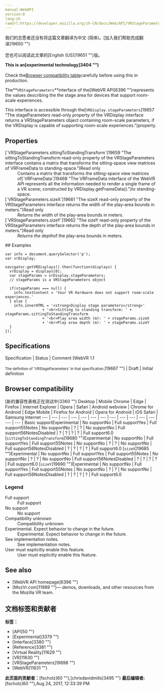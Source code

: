 ```yaml
---
manual:WebAPI
version:0
lang:zh
rawUrl:https://developer.mozilla.org/zh-CN/docs/Web/API/VRStageParameters
---
```




<bdi>我们的志愿者还没有将这篇文章翻译为<bdi>中文 (简体)</bdi>。[加入我们帮助完成翻译]19650 "")<br></br>您也可以阅读此文章的[English (US)]19651 "")版。</bdi>






**This is an[experimental technology]3404 "")**<br></br>Check the[Browser compatibility table](%3271#Browser_compatibility "")carefully before using this in production.





The**`VRStageParameters`**interface of the[WebVR API]6396 "")represents the values describing the the stage area for devices that support room-scale experiences.



This interface is accessible through the[`VRDisplay.stageParameters`]19657 "The stageParameters read-only property of the VRDisplay interface returns a VRStageParameters object containing room-scale parameters, if the VRDisplay is capable of supporting room-scale experiences.")property.


## Properties<a name="Properties"></a>
<dl><dt id=''>[`VRStageParameters.sittingToStandingTransform`]19659 "The sittingToStandingTransform read-only property of the VRStageParameters interface contains a matrix that transforms the sitting-space view matrices of VRFrameData to standing-space.")Read only</dt><dd>Contains a matrix that transforms the sitting-space view matrices of[`VRFrameData`]19468 "The VRFrameData interface of the WebVR API represents all the information needed to render a single frame of a VR scene; constructed by VRDisplay.getFrameData().")to standing-space.</dd><dt id=''>[`VRStageParameters.sizeX`]19661 "The sizeX read-only property of the VRStageParameters interface returns the width of the play-area bounds in meters.")Read only</dt><dd><dfn>Returns the w</dfn>idth of the play-area bounds in meters.</dd><dt id=''>[`VRStageParameters.sizeY`]19662 "The sizeY read-only property of the VRStageParameters interface returns the depth of the play-area bounds in meters.")Read only</dt><dd><dfn>Returns the depth</dfn>of the play-area bounds in meters.</dd></dl>
## Examples<a name="Examples"></a>

```
var info = document.querySelector('p');
var vrDisplay;

navigator.getVRDisplays().then(function(displays) {
  vrDisplay = displays[0];
  var stageParams = vrDisplay.stageParameters;
  // stageParams is a VRStageParameters object

  if(stageParams === null) {
    info.textContent = 'Your VR Hardware does not support room-scale experiences.'
  } else {
    info.innerHTML = '<strong>Display stage parameters</strong>'
                 + '<br>Sitting to standing transform: ' + stageParams.sittingToStandingTransform
                 + '<br>Play area width (m): ' + stageParams.sizeX
                 + '<br>Play area depth (m): ' + stageParams.sizeY
  }
});
```

## Specifications<a name="Specifications"></a>
Specification | Status | Comment 
[WebVR 1.1<br></br><small>The definition of &#39;VRStageParameters&#39; in that specification.</small>]19667 "") | Draft | Initial definition 


## Browser compatibility<a name="Browser_compatibility"></a>
[新的兼容性表格正在测试中<i></i>]3360 "")
<abbr>Desktop<i></i></abbr> | <abbr>Mobile<i></i></abbr> 
<abbr>Chrome<i></i></abbr> | <abbr>Edge<i></i></abbr> | <abbr>Firefox<i></i></abbr> | <abbr>Internet Explorer<i></i></abbr> | <abbr>Opera<i></i></abbr> | <abbr>Safari<i></i></abbr> | <abbr>Android webview<i></i></abbr> | <abbr>Chrome for Android<i></i></abbr> | <abbr>Edge Mobile<i></i></abbr> | <abbr>Firefox for Android<i></i></abbr> | <abbr>Opera for Android<i></i></abbr> | <abbr>iOS Safari<i></i></abbr> | <abbr>Samsung Internet<i></i></abbr> 
 ---  |  ---  |  ---  |  ---  |  ---  |  ---  |  ---  |  ---  |  ---  |  ---  |  ---  |  ---  |  ---  |  ---  | 
Basic support<abbr>Experimental<i></i></abbr> | <abbr>No support</abbr>No | <abbr>Full support</abbr>Yes | <abbr>Full support</abbr>55<abbr>Notes<i></i></abbr> | <abbr>No support</abbr>No | <abbr>?</abbr> | <abbr>?</abbr> | <abbr>No support</abbr>No | <abbr>Full support</abbr>56<abbr>Notes<i></i></abbr><abbr>Disabled<i></i></abbr> | <abbr>?</abbr> | <abbr>?</abbr> | <abbr>?</abbr> | <abbr>?</abbr> | <abbr>Full support</abbr>6.0 
[`sittingToStandingTransform`]19680 "")<abbr>Experimental<i></i></abbr> | <abbr>No support</abbr>No | <abbr>Full support</abbr>Yes | <abbr>Full support</abbr>55<abbr>Notes<i></i></abbr> | <abbr>No support</abbr>No | <abbr>?</abbr> | <abbr>?</abbr> | <abbr>No support</abbr>No | <abbr>Full support</abbr>56<abbr>Notes<i></i></abbr><abbr>Disabled<i></i></abbr> | <abbr>?</abbr> | <abbr>?</abbr> | <abbr>?</abbr> | <abbr>?</abbr> | <abbr>Full support</abbr>6.0 
[`sizeX`]19685 "")<abbr>Experimental<i></i></abbr> | <abbr>No support</abbr>No | <abbr>Full support</abbr>Yes | <abbr>Full support</abbr>55<abbr>Notes<i></i></abbr> | <abbr>No support</abbr>No | <abbr>?</abbr> | <abbr>?</abbr> | <abbr>No support</abbr>No | <abbr>Full support</abbr>56<abbr>Notes<i></i></abbr><abbr>Disabled<i></i></abbr> | <abbr>?</abbr> | <abbr>?</abbr> | <abbr>?</abbr> | <abbr>?</abbr> | <abbr>Full support</abbr>6.0 
[`sizeY`]19690 "")<abbr>Experimental<i></i></abbr> | <abbr>No support</abbr>No | <abbr>Full support</abbr>Yes | <abbr>Full support</abbr>55<abbr>Notes<i></i></abbr> | <abbr>No support</abbr>No | <abbr>?</abbr> | <abbr>?</abbr> | <abbr>No support</abbr>No | <abbr>Full support</abbr>56<abbr>Notes<i></i></abbr><abbr>Disabled<i></i></abbr> | <abbr>?</abbr> | <abbr>?</abbr> | <abbr>?</abbr> | <abbr>?</abbr> | <abbr>Full support</abbr>6.0 


### Legend<a name="Legend"></a>
<dl><dt id=''><abbr>Full support</abbr></dt><dd>Full support</dd><dt id=''><abbr>No support</abbr></dt><dd>No support</dd><dt id=''><abbr>Compatibility unknown</abbr></dt><dd>Compatibility unknown</dd><dt id=''><abbr>Experimental. Expect behavior to change in the future.<i></i></abbr></dt><dd>Experimental. Expect behavior to change in the future.</dd><dt id=''><abbr>See implementation notes.<i></i></abbr></dt><dd>See implementation notes.</dd><dt id=''><abbr>User must explicitly enable this feature.<i></i></abbr></dt><dd>User must explicitly enable this feature.</dd></dl>

## See also<a name="See_also"></a>

* [WebVR API homepage]6396 "")
* [MozVr.com]11989 "")— demos, downloads, and other resources from the Mozilla VR team.



## 文档标签和贡献者
**标签：**
* [API]50 "")
* [Experimental]3379 "")
* [Interface]3380 "")
* [Reference]3381 "")
* [Virtual Reality]11629 "")
* [VR]11630 "")
* [VRStageParameters]19698 "")
* [WebVR]11631 "")

**此页面的贡献者：**[fscholz]60 ""),[chrisdavidmills]3495 "")
**最后编辑者:**[fscholz]60 ""),<time>Aug 24, 2017, 12:33:39 PM</time>


